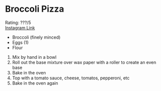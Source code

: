 # Broccoli Pizza
Rating: ???/5  
[Instagram Link](https://www.instagram.com/reel/CaNjQd3gL1T/?utm_medium=copy_link)  

- Broccoli (finely minced)
- Eggs (1)
- Flour

1. Mix by hand in a bowl
2. Roll out the base mixture over wax paper with a roller to create an even base
3. Bake in the oven
4. Top with a tomato sauce, cheese, tomatos, pepperoni, etc
5. Bake in the oven again
